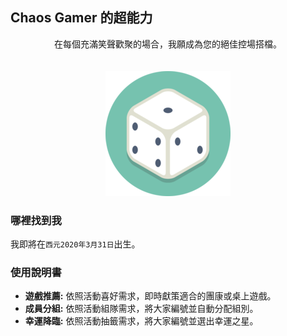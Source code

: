 ## Chaos Gamer 的超能力


<center>在每個充滿笑聲歡聚的場合，我願成為您的絕佳控場搭檔。</center>
<br/><br/>

<div align="center">
<img src="image/chaos-gamer-200px.png" alt="Chaos Gamer" border="0">
</div> 
  
### 哪裡找到我

我即將在`西元2020年3月31日`出生。

### 使用說明書

* **遊戲推薦:** 依照活動喜好需求，即時獻策適合的團康或桌上遊戲。
* **成員分組:** 依照活動組隊需求，將大家編號並自動分配組別。
* **幸運降臨:** 依照活動抽籤需求，將大家編號並選出幸運之星。

<br/><br/><br/><br/><br/>

